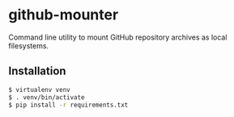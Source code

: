 # github-mounter

Command line utility to mount GitHub repository archives as local filesystems.

## Installation

```bash
$ virtualenv venv
$ . venv/bin/activate
$ pip install -r requirements.txt
```

